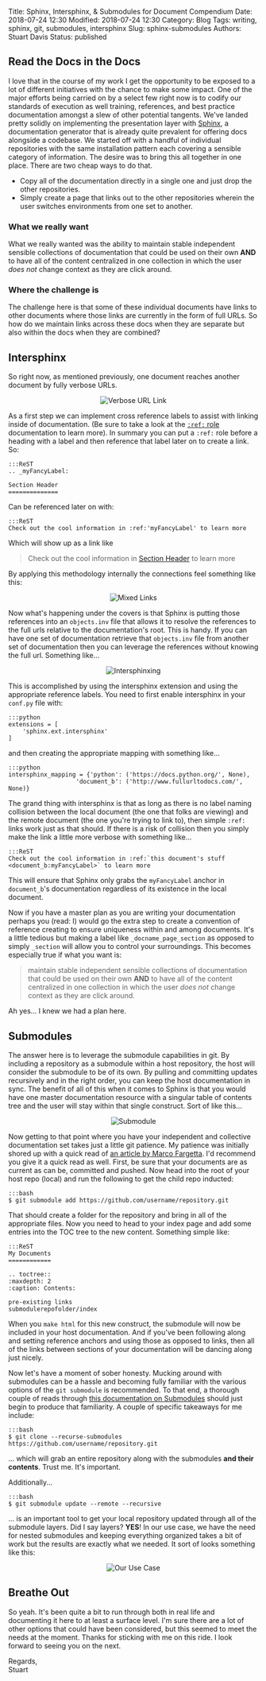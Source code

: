 Title: Sphinx, Intersphinx, & Submodules for Document Compendium
Date: 2018-07-24 12:30
Modified: 2018-07-24 12:30
Category: Blog
Tags: writing, sphinx, git, submodules, intersphinx
Slug: sphinx-submodules
Authors: Stuart Davis
Status: published

## Read the Docs in the Docs
<!-- PELICAN_BEGIN_SUMMARY -->
I love that in the course of my work I get the opportunity to be exposed to a lot of different initiatives with the chance to make some impact. One of the major efforts being carried on by a select few right now is to codify our standards of execution as well training, references, and best practice documentation amongst a slew of other potential tangents. We've landed pretty solidly on implementing the presentation layer with [Sphinx](http://sphinx-doc.org/), a documentation generator that is already quite prevalent for offering docs alongside a codebase. We started off with a handful of individual repositories with the same installation pattern each covering a sensible category of information. The desire was to bring this all together in one place. There are two cheap ways to do that.  
<!-- PELICAN_END_SUMMARY -->

- Copy all of the documentation directly in a single one and just drop the other repositories.
- Simply create a page that links out to the other repositories wherein the user switches environments from one set to another.

### What we really want

What we really wanted was the ability to maintain stable independent sensible collections of documentation that could be used on their own **AND** to have all of the content centralized in one collection in which the user *does not* change context as they are click around.

### Where the challenge is

The challenge here is that some of these individual documents have links to other documents where those links are currently in the form of full URLs. So how do we maintain links across these docs when they are separate but also within the docs when they are combined?

## Intersphinx

So right now, as mentioned previously, one document reaches another document by fully verbose URLs.

<center>

![Verbose URL Link](http://www.polymathist.me/media/verboseurl.png)

</center>

As a first step we can implement cross reference labels to assist with linking inside of documentation. (Be sure to take a look at the [``:ref:`` role](http://www.sphinx-doc.org/en/stable/markup/inline.html#role-ref) documentation to learn more). In summary you can put a ``:ref:`` role before a heading with a label and then reference that label later on to create a link. So:

	:::ReST
	.. _myFancyLabel:

	Section Header
	==============

Can be referenced later on with:

	:::ReST
	Check out the cool information in :ref:'myFancyLabel' to learn more

Which will show up as a link like

> Check out the cool information in [Section Header](url) to learn more

By applying this methodology internally the connections feel something like this:

<center>

![Mixed Links](http://www.polymathist.me/media/mixedlinks.png)

</center>

Now what's happening under the covers is that Sphinx is putting those references into an ``objects.inv`` file that allows it to resolve the references to the full urls relative to the documentation's root. This is handy. If you can have one set of documentation retrieve that ``objects.inv`` file from another set of documentation then you can leverage the references without knowing the full url. Something like...

<center>

![Intersphinxing](http://www.polymathist.me/media/intersphinx.png)

</center>

This is accomplished by using the intersphinx extension and using the appropriate reference labels. You need to first enable intersphinx in your ``conf.py`` file with:

	:::python
	extensions = [
    	'sphinx.ext.intersphinx'
	]

and then creating the appropriate mapping with something like...

	:::python
	intersphinx_mapping = {'python': ('https://docs.python.org/', None),
                       'document_b': ('http://www.fullurltodocs.com/', None)}

The grand thing with intersphinx is that as long as there is no label naming collision between the local document (the one that folks are viewing) and the remote document (the one you're trying to link to), then simple ``:ref:`` links work just as that should. If there is a risk of collision then you simply make the link a little more verbose with something like...

	:::ReST
	Check out the cool information in :ref:`this document's stuff <document_b:myFancyLabel>` to learn more

This will ensure that Sphinx only grabs the ``myFancyLabel`` anchor in ``document_b``'s documentation regardless of its existence in the local document.

Now if you have a master plan as you are writing your documentation perhaps you (read: I) would go the extra step to create a convention of reference creating to ensure uniqueness within and among documents. It's a little tedious but making a label like ``_docname_page_section`` as opposed to simply ``_section`` will allow you to control your surroundings. This becomes especially true if what you want is:

> maintain stable independent sensible collections of documentation that could be used on their own **AND** to have all of the content centralized in one collection in which the user *does not* change context as they are click around.

Ah yes... I knew we had a plan here.

## Submodules

The answer here is to leverage the submodule capabilities in git. By including a repository as a submodule within a host repository, the host will consider the submodule to be of its own. By pulling and committing updates recursively and in the right order, you can keep the host documentation in sync. The benefit of all of this when it comes to Sphinx is that you would have one master documentation resource with a singular table of contents tree and the user will stay within that single construct. Sort of like this...

<center>
	
![Submodule](http://www.polymathist.me/media/submodule.png)

</center>

Now getting to that point where you have your independent and collective documentation set takes just a little git patience. My patience was initially shored up with a quick read of [an article by Marco Fargetta](http://fmarco76.github.io/git%20and%20related%20services/readthedocs/). I'd recommend you give it a quick read as well. First, be sure that your documents are as current as can be, committed and pushed. Now head into the root of your host repo (local) and run the following to get the child repo inducted:

	:::bash
	$ git submodule add https://github.com/username/repository.git

That should create a folder for the repository and bring in all of the appropriate files. Now you need to head to your index page and add some entries into the TOC tree to the new content. Something simple like:

	:::ReST
	My Documents
	============

	.. toctree::
	:maxdepth: 2
	:caption: Contents:

	pre-existing links
	submodulerepofolder/index

When you ``make html`` for this new construct, the submodule will now be included in your host documentation. And if you've been following along and setting reference anchors and using those as opposed to links, then all of the links between sections of your documentation will be dancing along just nicely.

Now let's have a moment of sober honesty. Mucking around with submodules can be a hassle and becoming fully familiar with the various options of the ``git submodule`` is recommended. To that end, a thorough couple of reads through [this documentation on Submodules](https://git-scm.com/book/en/v2/Git-Tools-Submodules) should just begin to produce that familiarity. A couple of specific takeaways for me include:

	:::bash
	$ git clone --recurse-submodules https://github.com/username/repository.git

... which will grab an entire repository along with the submodules **and their contents**. Trust me. It's important.

Additionally...

	:::bash
	$ git submodule update --remote --recursive

... is an important tool to get your local repository updated through all of the submodule layers. Did I say layers? **YES**! In our use case, we have the need for nested submodules and keeping everything organized takes a bit of work but the results are exactly what we needed. It sort of looks something like this:

<center>
	
![Our Use Case](http://www.polymathist.me/media/ourusecase.png)

</center>

## Breathe Out

So yeah. It's been quite a bit to run through both in real life and documenting it here to at least a surface level. I'm sure there are a lot of other options that could have been considered, but this seemed to meet the needs at the moment. Thanks for sticking with me on this ride. I look forward to seeing you on the next.

Regards,  
Stuart